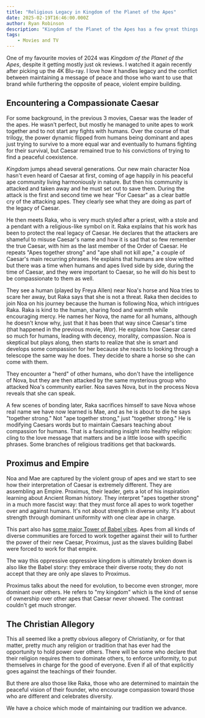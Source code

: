 ```yaml
---
title: "Religious Legacy in Kingdom of the Planet of the Apes"
date: 2025-02-19T16:46:00.000Z
author: Ryan Robinson
description: "Kingdom of the Planet of the Apes has a few great things to say about religious legacy and kingdom-building."
tags:
    - Movies and TV
---
```


One of my favourite movies of 2024 was *Kingdom of the Planet of the Apes*, despite it getting mostly just ok reviews. I watched it again recently after picking up the 4K Blu-ray. I love how it handles legacy and the conflict between maintaining a message of peace and those who want to use that brand while furthering the opposite of peace, violent empire building.

## Encountering a Compassionate Caesar

For some background, in the previous 3 movies, Caesar was the leader of the apes. He wasn't perfect, but mostly he managed to unite apes to work together and to not start any fights with humans. Over the course of that trilogy, the power dynamic flipped from humans being dominant and apes just trying to survive to a more equal war and eventually to humans fighting for their survival, but Caesar remained true to his convictions of trying to find a peaceful coexistence.

*Kingdom* jumps ahead several generations. Our new main character Noa hasn't even heard of Caesar at first, coming of age happily in his peaceful ape community living harmoniously in nature. But then his community is attacked and taken away and he must set out to save them. During the attack is the first and second time we hear "For Caesar" as a clear battle cry of the attacking apes. They clearly see what they are doing as part of the legacy of Caesar.

He then meets Raka, who is very much styled after a priest, with a stole and a pendant with a religious-like symbol on it. Raka explains that his work has been to protect the real legacy of Caesar. He declares that the attackers are shameful to misuse Caesar's name and how it is sad that so few remember the true Caesar, with him as the last member of the Order of Caesar. He repeats "Apes together strong" and "ape shall not kill ape," a couple of Caesar's main recurring phrases. He explains that humans are slow witted but there was a time when humans and apes lived side by side, during the time of Caesar, and they were important to Caesar, so he will do his best to be compassionate to them as well.

They see a human (played by Freya Allen) near Noa's horse and Noa tries to scare her away, but Raka says that she is not a threat. Raka then decides to join Noa on his journey because the human is following Noa, which intrigues Raka. Raka is kind to the human, sharing food and warmth while encouraging mercy. He names her Nova, the name for all humans, although he doesn't know why, just that it has been that way since Caesar's time (that happened in the previous movie, *War*). He explains how Caesar cared so much for humans, leading with decency, morality, compassion. Noa is skeptical but plays along, then starts to realize that she is smart and develops some compassion for her because she reacts to looking through a telescope the same way he does. They decide to share a horse so she can come with them.

They encounter a "herd" of other humans, who don't have the intelligence of Nova, but they are then attacked by the same mysterious group who attacked Noa's community earlier. Noa saves Nova, but in the process Nova reveals that she can speak.

A few scenes of bonding later, Raka sacrifices himself to save Nova whose real name we have now learned is Mae, and as he is about to die he says "together strong." Not "ape together strong," just "together strong." He is modifying Caesars words but to maintain Caesars teaching about compassion for humans. That is a fascinating insight into healthy religion: cling to the love message that matters and be a little loose with specific phrases. Some branches of religious traditions get that backwards.

## Proximus and Empire

Noa and Mae are captured by the violent group of apes and we start to see how their interpretation of Caesar is extremely different. They are assembling an Empire. Proximus, their leader, gets a lot of his inspiration learning about Ancient Roman history. They interpret "apes together strong" in a much more fascist way: that they must force all apes to work together over and against humans. It's not about strength in diverse unity. It's about strength through dominant uniformity with one clear ape in charge.

This part also has [some major Tower of Babel vibes](/posts/2021/many-tongues/). Apes from all kinds of diverse communities are forced to work together against their will to further the power of their new Caesar, Proximus, just as the slaves building Babel were forced to work for that empire.

The way this oppressive oppressive kingdom is ultimately broken down is also like the Babel story: they embrace their diverse roots; they do not accept that they are only ape slaves to Proximus.

Proximus talks about the need for evolution, to become even stronger, more dominant over others. He refers to "my kingdom" which is the kind of sense of ownership over other apes that Caesar never showed. The contrast couldn't get much stronger.

## The Christian Allegory

This all seemed like a pretty obvious allegory of Christianity, or for that matter, pretty much any religion or tradition that has ever had the opportunity to hold power over others. There will be some who declare that their religion requires them to dominate others, to enforce uniformity, to put themselves in charge for the good of everyone. Even if all of that explicitly goes against the teachings of their founder.

But there are also those like Raka, those who are determined to maintain the peaceful vision of their founder, who encourage compassion toward those who are different and celebrates diversity.

We have a choice which mode of maintaining our tradition we advance.
